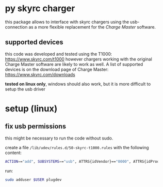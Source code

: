 
# py skyrc charger

this package allows to interface with skyrc chargers using the usb-connection as a more flexible replacement for the *Charge Master* software.

## supported devices

this code was developed and tested using the T1000: https://www.skyrc.com/t1000
however chargers working with the original Charge Master software are likely to work as well. A list of supported devices is on the download page of Charge Master: https://www.skyrc.com/downloads

**tested on linux only**, windows should also work, but it is more difficult to setup the usb driver

# setup (linux)

## fix usb permissions

this might be necessary to run the code without sudo.

create a file `/lib/udev/rules.d/50-skyrc-t1000.rules` with the following content:
```bash
ACTION=="add", SUBSYSTEMS=="usb", ATTRS{idVendor}=="0000", ATTRS{idProduct}=="0001", MODE="660", GROUP="plugdev"
```

run:
```bash
sudo adduser $USER plugdev
```
